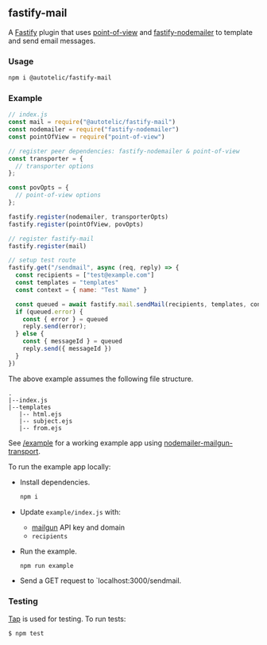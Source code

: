 ## fastify-mail

A [Fastify](https://www.fastify.io/) plugin that uses [point-of-view](https://github.com/fastify/point-of-view#readme) and [fastify-nodemailer](https://github.com/lependu/fastify-nodemailer#readme) to template and send email messages.

### Usage

```sh
npm i @autotelic/fastify-mail
```

### Example

```js
// index.js
const mail = require("@autotelic/fastify-mail")
const nodemailer = require("fastify-nodemailer")
const pointOfView = require("point-of-view")

// register peer dependencies: fastify-nodemailer & point-of-view
const transporter = {
  // transporter options
};

const povOpts = {
  // point-of-view options
};

fastify.register(nodemailer, transporterOpts)
fastify.register(pointOfView, povOpts)

// register fastify-mail
fastify.register(mail)

// setup test route
fastify.get("/sendmail", async (req, reply) => {
  const recipients = ["test@example.com"]
  const templates = "templates"
  const context = { name: "Test Name" }

  const queued = await fastify.mail.sendMail(recipients, templates, context)
  if (queued.error) {
    const { error } = queued
    reply.send(error);
  } else {
    const { messageId } = queued
    reply.send({ messageId })
  }
})
```
The above example assumes the following file structure.
```
.
|--index.js
|--templates
   |-- html.ejs
   |-- subject.ejs
   |-- from.ejs
```

See [/example](./example/index.js) for a working example app using [nodemailer-mailgun-transport](https://github.com/xr0master/mailgun-nodemailer-transport#readme).

To run the example app locally:

- Install dependencies.

  ```sh
  npm i
  ```

- Update `example/index.js` with:
  - [mailgun](https://www.mailgun.com/) API key and domain
  - `recipients`
- Run the example.

  ```sh
  npm run example
  ```

- Send a GET request to `localhost:3000/sendmail.

### Testing

[Tap](https://node-tap.org/) is used for testing. To run tests:
```
$ npm test
```
